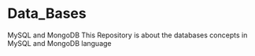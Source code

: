 # Data_Bases
MySQL and MongoDB
This Repository is about the databases concepts in MySQL and MongoDB language 
